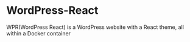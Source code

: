 # WordPress-React
WPR(WordPress React) is a WordPress website with a React theme, all within a Docker container

